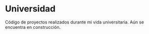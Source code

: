 # Universidad
Código de proyectos realizados durante mi vida universitaria.
Aún se encuentra en construcción.
